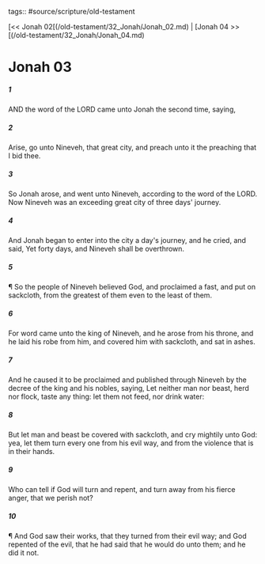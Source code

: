 tags:: #source/scripture/old-testament

[<< Jonah 02[(/old-testament/32_Jonah/Jonah_02.md) | [Jonah 04 >>[(/old-testament/32_Jonah/Jonah_04.md)

# Jonah 03

##### 1

AND the word of the LORD came unto Jonah the second time, saying,

##### 2

Arise, go unto Nineveh, that great city, and preach unto it the preaching that I bid thee.

##### 3

So Jonah arose, and went unto Nineveh, according to the word of the LORD. Now Nineveh was an exceeding great city of three days' journey.

##### 4

And Jonah began to enter into the city a day's journey, and he cried, and said, Yet forty days, and Nineveh shall be overthrown.

##### 5

¶ So the people of Nineveh believed God, and proclaimed a fast, and put on sackcloth, from the greatest of them even to the least of them.

##### 6

For word came unto the king of Nineveh, and he arose from his throne, and he laid his robe from him, and covered him with sackcloth, and sat in ashes.

##### 7

And he caused it to be proclaimed and published through Nineveh by the decree of the king and his nobles, saying, Let neither man nor beast, herd nor flock, taste any thing: let them not feed, nor drink water:

##### 8

But let man and beast be covered with sackcloth, and cry mightily unto God: yea, let them turn every one from his evil way, and from the violence that is in their hands.

##### 9

Who can tell if God will turn and repent, and turn away from his fierce anger, that we perish not?

##### 10

¶ And God saw their works, that they turned from their evil way; and God repented of the evil, that he had said that he would do unto them; and he did it not.
